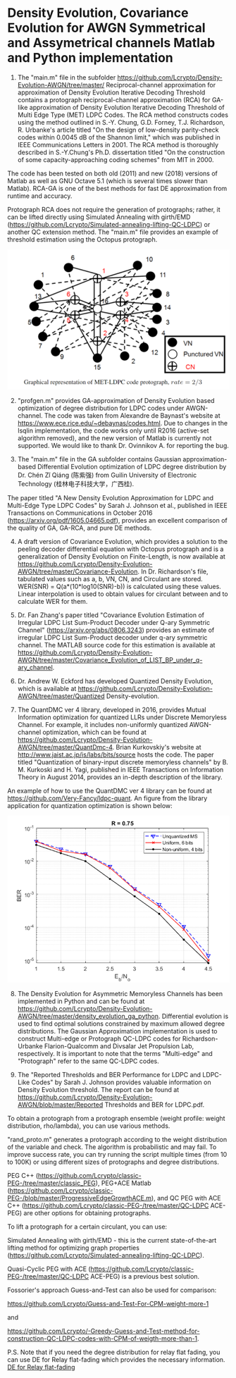 # Density Evolution, Covariance Evolution for AWGN Symmetrical and Assymetrical channels Matlab and Python implementation
1. The "main.m" file in the subfolder https://github.com/Lcrypto/Density-Evolution-AWGN/tree/master/ Reciprocal-channel approximation for approximation of Density Evolution Iterative Decoding Threshold contains a protograph reciprocal-channel approximation (RCA) for GA-like approximation of Density Evolution Iterative Decoding Threshold of Multi Edge Type (MET) LDPC Codes. The RCA method constructs codes using the method outlined in S.-Y. Chung, G.D. Forney, T.J. Richardson, R. Urbanke's article titled "On the design of low-density parity-check codes within 0.0045 dB of the Shannon limit," which was published in IEEE Communications Letters in 2001. The RCA method is thoroughly described in S.-Y.Chung's Ph.D. dissertation titled "On the construction of some capacity-approaching coding schemes" from MIT in 2000.

The code has been tested on both old (2011) and new (2018) versions of Matlab as well as GNU Octave 5.1 (which is several times slower than Matlab). RCA-GA is one of the best methods for fast DE approximation from runtime and accuracy.

Protograph RCA does not require the generation of protographs; rather, it can be lifted directly using Simulated Annealing with girth/EMD (https://github.com/Lcrypto/Simulated-annealing-lifting-QC-LDPC) or another QC extension method. The "main.m" file provides an example of threshold estimation using the Octopus protograph.

![alt text](https://github.com/Lcrypto/Density-Evolution-AWGN/blob/master/Octopus.png)
 
 
2. "profgen.m" provides GA-approximation of Density Evolution based optimization of degree distribution for LDPC codes under AWGN-channel. The code was taken from Alexandre de Baynast's website at https://www.ece.rice.edu/~debaynas/codes.html. Due to changes in the lsqlin implementation, the code works only until R2016 (active-set algorithm removed), and the new version of Matlab is currently not supported. We would like to thank Dr. Ovinnikov A. for reporting the bug.


3. The "main.m" file in the GA subfolder contains Gaussian approximation-based Differential Evolution optimization of LDPC degree distribution by Dr. Chén Zǐ Qiáng (陈紫强) from Guilin University of Electronic Technology (桂林电子科技大学，广西桂).


The paper titled "A New Density Evolution Approximation for LDPC and Multi-Edge Type LDPC Codes" by Sarah J. Johnson et al., published in IEEE Transactions on Communications in October 2016 (https://arxiv.org/pdf/1605.04665.pdf), provides an excellent comparison of the quality of GA, GA-RCA, and pure DE methods.

4. A draft version of Covariance Evolution, which provides a solution to the peeling decoder differential equation with Octopus protograph and is a generalization of Density Evolution on Finite-Length, is now available at https://github.com/Lcrypto/Density-Evolution-AWGN/tree/master/Covariance-Evolution. In Dr. Richardson's file, tabulated values such as a, b, VN, CN, and Circulant are stored. WER(SNR) = Q(a*(10*log10(SNR)-b)) is calculated using these values. Linear interpolation is used to obtain values for circulant between and to calculate WER for them.

5. Dr. Fan Zhang's paper titled "Covariance Evolution Estimation of Irregular LDPC List Sum-Product Decoder under Q-ary Symmetric Channel" (https://arxiv.org/abs/0806.3243) provides an estimate of irregular LDPC List Sum-Product decoder under q-ary symmetric channel. The MATLAB source code for this estimation is available at https://github.com/Lcrypto/Density-Evolution-AWGN/tree/master/Covariance_Evolution_of_LIST_BP_under_q-ary_channel.

6. Dr. Andrew W. Eckford has developed Quantized Density Evolution, which is available at https://github.com/Lcrypto/Density-Evolution-AWGN/tree/master/Quantized Density-evolution.

7. The QuantDMC ver 4 library, developed in 2016, provides Mutual Information optimization for quantized LLRs under Discrete Memoryless Channel. For example, it includes non-uniformly quantized AWGN-channel optimization, which can be found at https://github.com/Lcrypto/Density-Evolution-AWGN/tree/master/QuantDmc-4. Brian Kurkovskiy's website at http://www.jaist.ac.jp/is/labs/bits/source hosts the code. The paper titled "Quantization of binary-input discrete memoryless channels" by B. M. Kurkoski and H. Yagi, published in IEEE Transactions on Information Theory in August 2014, provides an in-depth description of the library.

An example of how to use the QuantDMC ver 4 library can be found at https://github.com/Very-Fancy/ldpc-quant. An figure from the library application for quantization optimization is shown below: 



![alt text](https://github.com/Lcrypto/Density-Evolution-AWGN/blob/master/QuantDmc-4/075eng.png)



8. The Density Evolution for Asymmetric Memoryless Channels has been implemented in Python and can be found at https://github.com/Lcrypto/Density-Evolution-AWGN/tree/master/density_evolution_ga_python. Differential evolution is used to find optimal solutions constrained by maximum allowed degree distributions. The Gaussian Approximation implementation is used to construct Multi-edge or Protograph QC-LDPC codes for Richardson-Urbanke Flarion-Qualcomm and Divsalar Jet Propulsion Lab, respectively. It is important to note that the terms "Multi-edge" and "Protograph" refer to the same QC-LDPC codes.

9. The "Reported Thresholds and BER Performance for LDPC and LDPC-Like Codes" by Sarah J. Johnson provides valuable information on Density Evolution threshold. The report can be found at https://github.com/Lcrypto/Density-Evolution-AWGN/blob/master/Reported Thresholds and BER for LDPC.pdf.




To obtain a protograph from a protograph ensemble (weight profile: weight distribution, rho/lambda), you can use various methods.

"rand_proto.m" generates a protograph according to the weight distribution of the variable and check. The algorithm is probabilistic and may fail. To improve success rate, you can try running the script multiple times (from 10 to 100K) or using different sizes of protographs and degree distributions.

PEG C++ (https://github.com/Lcrypto/classic-PEG-/tree/master/classic_PEG), PEG+ACE Matlab (https://github.com/Lcrypto/classic-PEG-/blob/master/ProgressiveEdgeGrowthACE.m), and QC PEG with ACE C++ (https://github.com/Lcrypto/classic-PEG-/tree/master/QC-LDPC ACE-PEG) are other options for obtaining protographs.

To lift a protograph for a certain circulant, you can use:

Simulated Annealing with girth/EMD - this is the current state-of-the-art lifting method for optimizing graph properties (https://github.com/Lcrypto/Simulated-annealing-lifting-QC-LDPC).

Quasi-Cyclic PEG with ACE (https://github.com/Lcrypto/classic-PEG-/tree/master/QC-LDPC ACE-PEG) is a previous best solution.

Fossorier's approach Guess-and-Test can also be used for comparison:

https://github.com/Lcrypto/Guess-and-Test-For-CPM-weight-more-1 


and


https://github.com/Lcrypto/-Greedy-Guess-and-Test-method-for-construction-QC-LDPC-codes-with-CPM-of-weigth-more-than-1.

P.S. Note that if you need the degree distribution for relay flat fading, you can use DE for Relay flat-fading which provides the necessary information. [DE for Relay flat-fading](https://github.com/Lcrypto/Density-Evolution-for-relay-flat-fading-channel-)



